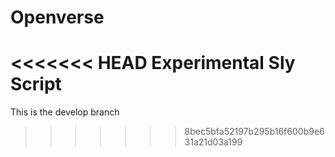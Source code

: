 # Openverse
<<<<<<< HEAD
Experimental Sly Script
=======
This is the develop branch
>>>>>>> 8bec5bfa52197b295b16f600b9e631a21d03a199
